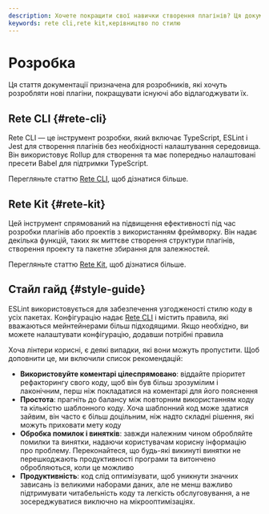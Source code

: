 ```yaml
---
description: Хочете покращити свої навички створення плагінів? Ця документація надає ресурси для вдосконалення існуючих плагінів або розробки нових. Ознайомтеся з нашими інструментами Rete CLI та Rete Kit для спрощеної розробки
keywords: rete cli,rete kit,керівництво по стилю
---
```


# Розробка

Ця стаття документації призначена для розробників, які хочуть розробляти нові плагіни, покращувати існуючі або відлагоджувати їх.

## Rete CLI {#rete-cli}

Rete CLI — це інструмент розробки, який включає TypeScript, ESLint і Jest для створення плагінів без необхідності налаштування середовища. Він використовує Rollup для створення та має попередньо налаштовані пресети Babel для підтримки TypeScript.

Перегляньте статтю [Rete CLI](/uk/docs/development/rete-cli), щоб дізнатися більше.

## Rete Kit {#rete-kit}

Цей інструмент спрямований на підвищення ефективності під час розробки плагінів або проектів з використанням фреймворку. Він надає декілька функцій, таких як миттєве створення структури плагінів, створення проекту та пакетне збирання для залежностей.

Перегляньте статтю [Rete Kit](/uk/docs/development/rete-kit), щоб дізнатися більше.

## Стайл гайд {#style-guide}

ESLint використовується для забезпечення узгодженості стилю коду в усіх пакетах. Конфігурацію надає [Rete CLI](#rete-cli) і містить правила, які вважаються мейнтейнерами більш підходящими. Якщо необхідно, ви можете налаштувати конфігурацію, додавши потрібні правила

Хоча лінтери корисні, є деякі випадки, які вони можуть пропустити. Щоб доповнити це, ми включили список рекомендацій:

- **Використовуйте коментарі цілеспрямовано**: віддайте пріоритет рефакторингу свого коду, щоб він був більш зрозумілим і лаконічним, перш ніж покладатися на коментарі для його пояснення
- **Простота**: прагніть до балансу між повторним використанням коду та кількістю шаблонного коду. Хоча шаблонний код може здатися зайвим, він часто є більш доцільним, ніж надто складні рішення, які можуть приховати мету коду
- **Обробка помилок і винятків**: завжди належним чином обробляйте помилки та винятки, надаючи користувачам корисну інформацію про проблему. Переконайтеся, що будь-які викинуті винятки не перешкоджають продуктивності програми та витончено обробляються, коли це можливо
- **Продуктивність**: код слід оптимізувати, щоб уникнути значних зависань із великими наборами даних, але не менш важливо підтримувати читабельність коду та легкість обслуговування, а не зосереджуватися виключно на мікрооптимізаціях.
